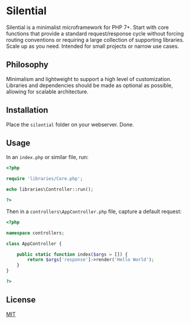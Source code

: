 # Silential

Silential is a minimalist microframework for PHP 7+. Start with core functions that provide a standard request/response cycle without forcing routing conventions or requiring a large collection of supporting libraries. Scale up as you need. Intended for small projects or narrow use cases.

## Philosophy

Minimalism and lightweight to support a high level of customization. Libraries and dependencies should be made as optional as possible, allowing for scalable architecture.

## Installation

Place the `silential` folder on your webserver. Done.

## Usage

In an `index.php` or similar file, run:

```php
<?php

require 'libraries/Core.php';

echo libraries\Controller::run();

?>
```

Then in a `controllers\AppController.php` file, capture a default request:

```php
<?php

namespace controllers;

class AppController {

    public static function index($args = []) {
        return $args['response']->render('Hello World');
    }
}

?>
```

## License
[MIT](https://choosealicense.com/licenses/mit/)